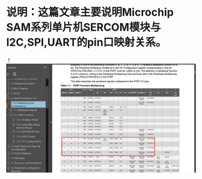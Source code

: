 # 说明：这篇文章主要说明Microchip SAM系列单片机SERCOM模块与I2C,SPI,UART的pin口映射关系。

！
![images](https://github.com/yuchengstudio/cortex-M/blob/master/%E9%80%9A%E7%94%A8%E8%AE%BE%E8%AE%A1%E8%A7%84%E5%88%99/reference/SERRCOM_SPI_001.png)
